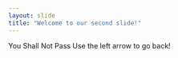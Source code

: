```yaml
---
layout: slide
title: "Welcome to our second slide!"
---
```

You Shall Not Pass
Use the left arrow to go back!
